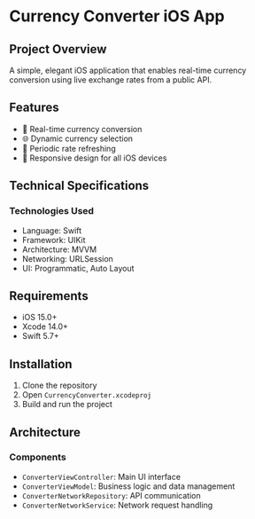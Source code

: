 # Currency Converter iOS App

## Project Overview

A simple, elegant iOS application that enables real-time currency conversion using live exchange rates from a public API.

## Features

- 💱 Real-time currency conversion
- 🌐 Dynamic currency selection
- 🔄 Periodic rate refreshing
- 📱 Responsive design for all iOS devices

## Technical Specifications

### Technologies Used
- Language: Swift
- Framework: UIKit
- Architecture: MVVM
- Networking: URLSession
- UI: Programmatic, Auto Layout

## Requirements

- iOS 15.0+
- Xcode 14.0+
- Swift 5.7+

## Installation

1. Clone the repository
2. Open `CurrencyConverter.xcodeproj`
3. Build and run the project

## Architecture

### Components
- `ConverterViewController`: Main UI interface
- `ConverterViewModel`: Business logic and data management
- `ConverterNetworkRepository`: API communication
- `ConverterNetworkService`: Network request handling
